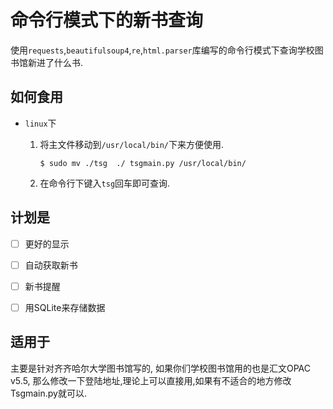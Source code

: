 # 命令行模式下的新书查询

使用`requests`,`beautifulsoup4`,`re`,`html.parser`库编写的命令行模式下查询学校图书馆新进了什么书.

## 如何食用

- `linux`下

  1. 将主文件移动到`/usr/local/bin/`下来方便使用.

     ```shell
     $ sudo mv ./tsg  ./ tsgmain.py /usr/local/bin/
     ```

  2. 在命令行下键入`tsg`回车即可查询.

  

## 计划是

- [ ] 更好的显示

- [ ] 自动获取新书

- [ ] 新书提醒

- [ ] 用SQLite来存储数据

  

## 适用于

主要是针对齐齐哈尔大学图书馆写的, 如果你们学校图书馆用的也是汇文OPAC v5.5, 那么修改一下登陆地址,理论上可以直接用,如果有不适合的地方修改Tsgmain.py就可以.
